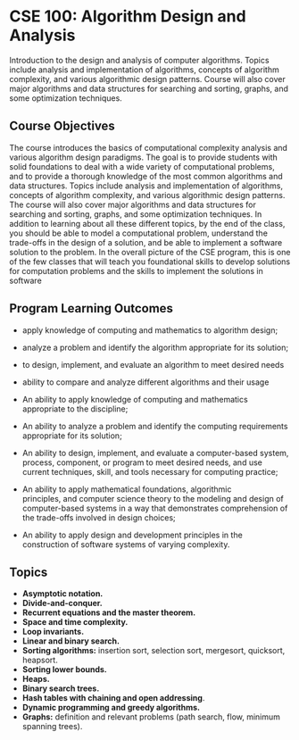 ﻿# CSE 100: Algorithm Design and Analysis
Introduction to the design and analysis of computer algorithms. Topics include
analysis and implementation of algorithms, concepts of algorithm complexity, and various algorithmic design patterns. Course will also cover major algorithms and data structures for searching and sorting, graphs, and some optimization
techniques.

## Course Objectives

The course introduces the basics of computational complexity analysis and
various algorithm design paradigms. The goal is to provide students with solid
foundations to deal with a wide variety of computational problems, and to provide a thorough knowledge of the most common algorithms and data structures. Topics include analysis and implementation of algorithms, concepts of algorithm complexity, and various algorithmic design patterns. The course will also cover major algorithms and data structures for searching and sorting, graphs, and some optimization techniques. In addition to learning about all these different topics, by the end of the class, you should be able to model a computational problem, understand the trade-offs in the design of a solution, and be able to implement a software solution to the problem. In the overall picture of the CSE program, this is one of the few classes that will teach you foundational skills to develop solutions for computation problems and the skills to implement the solutions in software

## Program Learning Outcomes

 - apply knowledge of computing and mathematics to algorithm design;
 - analyze a problem and identify the algorithm appropriate for its
    solution; 
 - to design, implement, and evaluate an algorithm to meet
    desired needs
 - ability to compare and analyze different algorithms
    and their usage
    
 - An ability to apply knowledge of computing and mathematics
   appropriate to the discipline; 
 - An ability to analyze a problem and
   identify the computing requirements appropriate for its solution; 
 - An ability to design, implement, and evaluate a computer-based
   system, process, component, or program to meet desired needs, and use
   current techniques, skill, and tools necessary for computing
   practice; 
 - An ability to apply mathematical foundations, algorithmic   
   principles, and computer science theory to the modeling and design of
   computer-based systems in a way that demonstrates comprehension of   
   the trade-offs involved in design choices;
 - An ability to apply    design and development principles in the
   construction of software    systems of varying complexity.

## Topics
 - **Asymptotic notation.**
 - **Divide-and-conquer.**
 - **Recurrent equations and the master theorem.** 
 - **Space and time complexity.** 
 - **Loop invariants.**
 - **Linear and binary search.**
 - **Sorting algorithms:** insertion sort, selection sort, mergesort, quicksort, heapsort.
 - **Sorting lower bounds.**
 - **Heaps.**
 - **Binary search trees.**
 - **Hash tables with chaining and open addressing**.
 - **Dynamic programming and greedy algorithms.**
 - **Graphs:** definition and relevant problems (path search, flow, minimum spanning trees).


